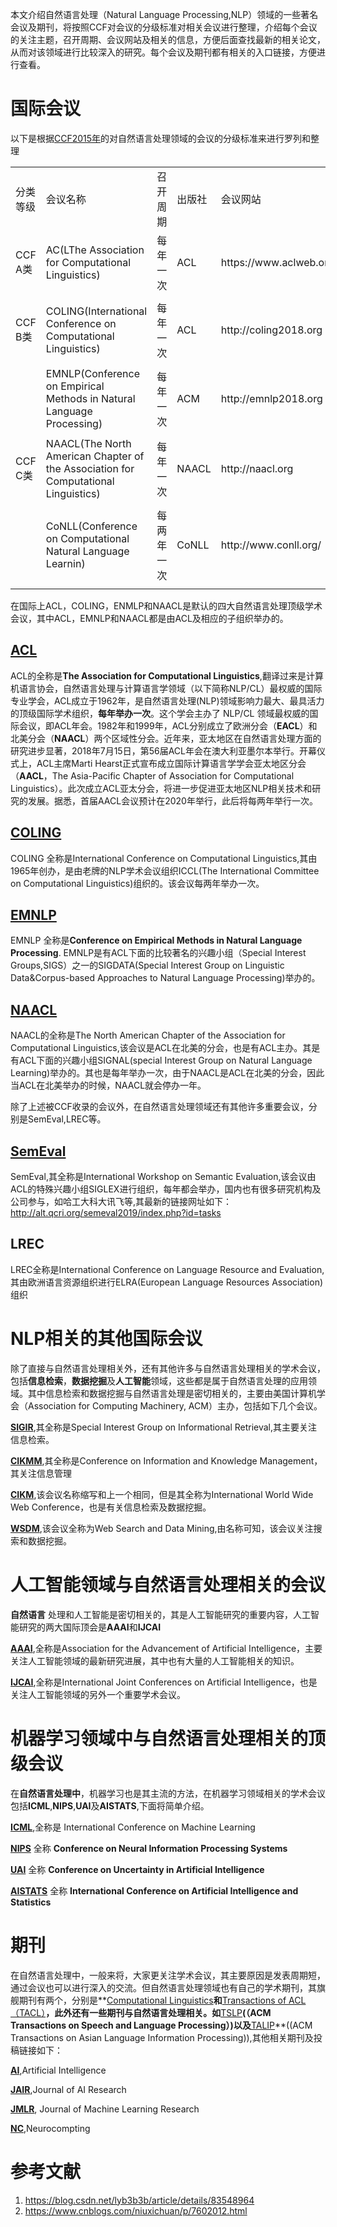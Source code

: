 本文介绍自然语言处理（Natural Language Processing,NLP）领域的一些著名会议及期刊，将按照CCF对会议的分级标准对相关会议进行整理，介绍每个会议的关注主题，召开周期、会议网站及相关的信息，方便后面查找最新的相关论文，从而对该领域进行比较深入的研究。每个会议及期刊都有相关的入口链接，方便进行查看。

# 国际会议

以下是根据[CCF2015年](https://www.ccf.org.cn/xspj/gyml/)的对自然语言处理领域的会议的分级标准来进行罗列和整理

<table>
   <tr>
      <td>分类等级</td>
      <td>会议名称</td>
      <td>召开周期</td>
      <td>出版社</td>
      <td>会议网站</td>
   </tr>
   <tr>
      <td>CCF A类</td>
      <td>AC(LThe Association for Computational Linguistics)</td>
      <td>每年一次</td>
      <td>ACL</td>
      <td>https://www.aclweb.org/portal</td>
   </tr>
   <tr>
      <td></td>
   </tr>
   <tr>
      <td>CCF B类</td>
      <td>COLING(International Conference on Computational Linguistics)</td>
      <td>每年一次</td>
      <td>ACL</td>
      <td>http://coling2018.org</td>
   </tr>
   <tr>
      <td></td>
   </tr>
   <tr>
      <td></td>
      <td>EMNLP(Conference on Empirical Methods in Natural Language Processing)</td>
      <td>每年一次</td>
      <td>ACM</td>
      <td>http://emnlp2018.org</td>
   </tr>
   <tr>
      <td></td>
   </tr>
   <tr>
      <td>CCF C类</td>
      <td>NAACL(The North American Chapter of the Association for Computational Linguistics)</td>
      <td>每年一次</td>
      <td>NAACL</td>
      <td>http://naacl.org</td>
   </tr>
   <tr>
      <td></td>
   </tr>
   <tr>
      <td></td>
      <td>CoNLL(Conference on Computational Natural Language Learnin)</td>
      <td>每两年一次</td>
      <td>CoNLL</td>
      <td>http://www.conll.org/</td>
   </tr>
   <tr>
      <td></td>
   </tr>
</table>


在国际上ACL，COLING，ENMLP和NAACL是默认的四大自然语言处理顶级学术会议，其中ACL，EMNLP和NAACL都是由ACL及相应的子组织举办的。

## [ACL](https://www.aclweb.org/portal)

ACL的全称是**The Association for Computational Linguistics**,翻译过来是计算机语言协会，自然语言处理与计算语言学领域（以下简称NLP/CL）最权威的国际专业学会，ACL成立于1962年，是自然语言处理(NLP)领域影响力最大、最具活力的顶级国际学术组织，**每年举办一次**。这个学会主办了 NLP/CL 领域最权威的国际会议，即ACL年会。1982年和1999年，ACL分别成立了欧洲分会（**EACL**）和北美分会（**NAACL**）两个区域性分会。近年来，亚太地区在自然语言处理方面的研究进步显著，2018年7月15日，第56届ACL年会在澳大利亚墨尔本举行。开幕仪式上，ACL主席Marti Hearst正式宣布成立国际计算语言学学会亚太地区分会（**AACL**，The Asia-Pacific Chapter of Association for Computational Linguistics）。此次成立ACL亚太分会，将进一步促进亚太地区NLP相关技术和研究的发展。据悉，首届AACL会议预计在2020年举行，此后将每两年举行一次。



## [COLING](http://coling2018.org)

COLING 全称是International Conference on Computational Linguistics,其由1965年创办，是由老牌的NLP学术会议组织ICCL(The International Committee on Computational Linguistics)组织的。该会议每两年举办一次。



## [EMNLP](http://emnlp2018.org)

EMNLP 全称是**Conference on Empirical Methods in Natural Language Processing**. EMNLP是有ACL下面的比较著名的兴趣小组（Special Interest Groups,SIGS）之一的SIGDATA(Special Interest Group on Linguistic Data&Corpus-based Approaches to Natural Language Processing)举办的。

## [NAACL](http://naacl.org)

NAACL的全称是The North American Chapter of the Association for Computational Linguistics,该会议是ACL在北美的分会，也是有ACL主办。其是有ACL下面的兴趣小组SIGNAL(special Interest Group on Natural Language Learning)举办的。其也是每年举办一次，由于NAACL是ACL在北美的分会，因此当ACL在北美举办的时候，NAACL就会停办一年。

除了上述被CCF收录的会议外，在自然语言处理领域还有其他许多重要会议，分别是SemEval,LREC等。

## [SemEval](http://alt.qcri.org/semeval2019/index.php?id=tasks)

SemEval,其全称是International Workshop on Semantic Evaluation,该会议由ACL的特殊兴趣小组SIGLEX进行组织，每年都会举办，国内也有很多研究机构及公司参与，如哈工大科大讯飞等,其最新的链接网址如下：<http://alt.qcri.org/semeval2019/index.php?id=tasks>

## LREC

LREC全称是International Conference on Language Resource and Evaluation,其由欧洲语言资源组织进行ELRA(European Language Resources Association)组织

# NLP相关的其他国际会议

除了直接与自然语言处理相关外，还有其他许多与自然语言处理相关的学术会议，包括**信息检索**，**数据挖掘**及**人工智能**领域，这些都是属于自然语言处理的应用领域。其中信息检索和数据挖掘与自然语言处理是密切相关的，主要由美国计算机学会（Association for Computing Machinery, ACM）主办，包括如下几个会议。

**[SIGIR](http://sigir.org/)**,其全称是Special Interest Group on Informational Retrieval,其主要关注信息检索。

**[CIKMM](http://www.cikmconference.org/)**,其全称是Conference on Information and Knowledge Management，其关注信息管理

**[CIKM](http://www.iw3c2.org/)**,该会议名称缩写和上一个相同，但是其全称为International World Wide Web Conference，也是有关信息检索及数据挖掘。

**[WSDM](http://www.wsdm-conference.org/)**,该会议全称为Web Search and Data Mining,由名称可知，该会议关注搜索和数据挖掘。



#         人工智能领域与自然语言处理相关的会议

**自然语言** 处理和人工智能是密切相关的，其是人工智能研究的重要内容，人工智能研究的两大国际顶会是**AAAI**和**IJCAI**

**[AAAI](http://www.aaai.org/)**,全称是Association for the Advancement of Artificial Intelligence，主要关注人工智能领域的最新研究进展，其中也有大量的人工智能相关的知识。

**[IJCAI](https://www.ijcai.org/)**,全称是International Joint Conferences on Artificial Intelligence，也是关注人工智能领域的另外一个重要学术会议。

# 机器学习领域中与自然语言处理相关的顶级会议

在**自然语言处理中**，机器学习也是其主流的方法，在机器学习领域相关的学术会议包括**ICML**,**NIPS**,**UAI**及**AISTATS**,下面将简单介绍。

**[ICML](https://icml.cc/)**,全称是 International Conference on Machine Learning

**[NIPS](http://www.aaai.org/)** 全称 **Conference on Neural Information Processing Systems**

**[UAI](http://www.aaai.org/)** 全称 **Conference on Uncertainty in Artificial Intelligence**

**[AISTATS](http://www.aaai.org/)** 全称 **International Conference on Artificial Intelligence and Statistics**

# 期刊

在自然语言处理中，一般来将，大家更关注学术会议，其主要原因是发表周期短，通过会议也可以进行深入的交流。但自然语言处理领域也有自己的学术期刊，其旗舰期刊有两个，分别是**[Computational Linguistics](https://transacl.org/ojs/index.php/tacl)**和**[Transactions of ACL（TACL）](https://transacl.org/ojs/index.php/tacl)**，此外还有一些期刊与自然语言处理相关。如**[TSLP]()**(（ACM Transactions on Speech and Language Processing）)以及**[TALIP]()**((ACM Transactions on Asian Language Information Processing)),其他相关期刊及投稿链接如下：

**[AI](https://www.journals.elsevier.com/artificial-intelligence)**,Artificial Intelligence

**[JAIR](https://www.jair.org/index.php/jair)**,Journal of AI Research

**[JMLR]( http://www.jmlr.org/)**, Journal of Machine Learning Research

**[NC](https://www.journals.elsevier.com/neurocomputing/)**,Neurocompting

# 参考文献

1. https://blog.csdn.net/lyb3b3b/article/details/83548964
2. https://www.cnblogs.com/niuxichuan/p/7602012.html